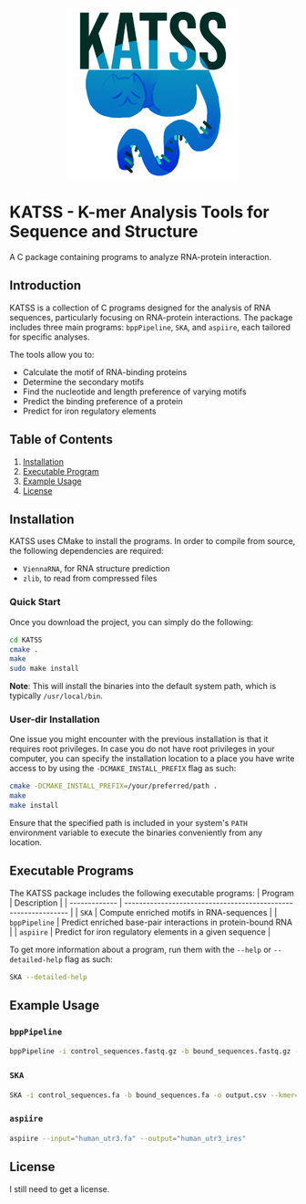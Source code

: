<p align="center">
	<img src="./res/KATSS_logo.png" alt="KATSS Logo of a blue cat with a RNA-shaped tail." width="300">
</p>

# KATSS - K-mer Analysis Tools for Sequence and Structure

A C package containing programs to analyze RNA-protein interaction.

## Introduction

KATSS is a collection of C programs designed for the analysis of RNA sequences, particularly focusing on RNA-protein interactions. The package includes three main programs: `bppPipeline`, `SKA`, and `aspiire`, each tailored for specific analyses.

The tools allow you to:
* Calculate the motif of RNA-binding proteins
* Determine the secondary motifs
* Find the nucleotide and length preference of varying motifs
* Predict the binding preference of a protein
* Predict for iron regulatory elements

## Table of Contents
1. [Installation](#installation)
2. [Executable Program](#executable-programs)
3. [Example Usage](#example-usage)
4. [License](#license)
## Installation

KATSS uses CMake to install the programs. In order to compile from source, the following dependencies are required:
* ```ViennaRNA```, for RNA structure prediction
* ```zlib```, to read from compressed files

### Quick Start

Once you download the project, you can simply do the following:

```bash
cd KATSS
cmake .
make
sudo make install
```

**Note**: This will install the binaries into the default system path, which is typically `/usr/local/bin`.

### User-dir Installation

One issue you might encounter with the previous installation is that it requires root privileges. In case you do not have root privileges in your computer, you can specify the installation location to a place you have write access to by using the ```-DCMAKE_INSTALL_PREFIX``` flag as such:
```bash
cmake -DCMAKE_INSTALL_PREFIX=/your/preferred/path .
make
make install
```

Ensure that the specified path is included in your system's `PATH` environment variable to execute the binaries conveniently from any location.

## Executable Programs

The KATSS package includes the following executable programs:
| Program       | Description                                                    |
| ------------- | -------------------------------------------------------------- |
| `SKA`         | Compute enriched motifs in RNA-sequences                       |
| `bppPipeline` | Predict enriched base-pair interactions in protein-bound RNA   |
| `aspiire`     | Predict for iron regulatory elements in a given sequence       |

To get more information about a program, run them with the `--help` or `--detailed-help` flag as such:

```bash
SKA --detailed-help
```

## Example Usage

### `bppPipeline`

```bash
bppPipeline -i control_sequences.fastq.gz -b bound_sequences.fastq.gz -o output.csv -k 3
```

### `SKA`

```bash
SKA -i control_sequences.fa -b bound_sequences.fa -o output.csv --kmer=5 --iterations=10
```

### `aspiire`
```bash
aspiire --input="human_utr3.fa" --output="human_utr3_ires"
```

## License

I still need to get a license.